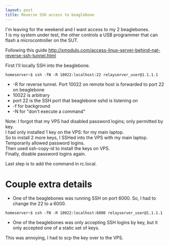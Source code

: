 ```yaml
---
layout: post
title: Reverse SSH access to beaglebone
---
```

I'm leaving for the weekend and I want access to my 2 beaglebones.  
1 is my system under test, the other controls a USB programmer
that can flash a microcontroller on the SUT.
  
Following this guide http://xmodulo.com/access-linux-server-behind-nat-reverse-ssh-tunnel.html
  
First I'll locally SSH into the beaglebone.  

```
homeserver~$ ssh -fN -R 10022:localhost:22 relayserver_user@1.1.1.1 
```
  
* -R for reverse tunnel.  Port 10022 on remote host is forwarded to port 22 on beaglebone
* 10022 is arbitrary
* port 22 is the SSH port that beaglebone sshd is listening on
* -f for background
* -N for "don't execute a command"
  
Note:  I forgot that my VPS had disabled password logins; only permitted by key.  
I had only installed 1 key on the VPS:  for my main laptop.  
So to install 2 more keys, I SSHed into the VPS with my main laptop.  
Temporarily allowed password logins.  
Then used ssh-copy-id to install the keys on VPS.  
Finally, disable password logins again.  
  
Last step is to add the command in rc.local.
  
# Couple extra details
  
* One of the beaglebones was running SSH on port 6000.  So, I had to change the 22 to a 6000.
```
homeserver~$ ssh -fN -R 10022:localhost:6000 relayserver_user@1.1.1.1 
```
  
  
* One of the beaglebones was only accepting SSH logins by key, but it only accepted one of a static set of keys.
  
This was annoying, I had to scp the key over to the VPS.
